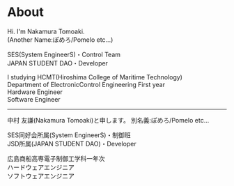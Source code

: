 # About
Hi.
I'm Nakamura Tomoaki.  
(Another Name:ぽめろ/Pomelo etc...)

SES(System EngineerS)・Control Team  
JAPAN STUDENT DAO・Developer  

I studying HCMT(Hiroshima College of Maritime Technology)  
Department of ElectronicControl Engineering First year  
Hardware Engineer  
Software Engineer  

------------------------------  
中村 友謙(Nakamura Tomoaki)と申します。
別名義:ぽめろ/Pomelo etc...  

SES同好会所属(System EngineerS)・制御班  
JSD所属(JAPAN STUDENT DAO)・Developer  

広島商船高専電子制御工学科一年次  
ハードウェアエンジニア  
ソフトウェアエンジニア  

